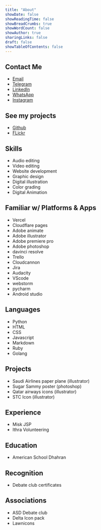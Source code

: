 ```yaml
---
title: "About"
showDate: false
showReadingTime: false
showBreadCrumbs: true
showWordCount: false
showAuthor: true
sharingLinks: false
draft: false
showTableOfContents: false
---
```


## Contact Me

- [Email](mailto:rayyanbc@gmail.com)
- [Telegram](https://t.me/rayyantg)
- [LinkedIn](https://www.linkedin.com/in/rayyan-manzary-3534b6251/)
- [WhatsApp](https://wa.me/yourphonenumber)
- [Instagram](https://www.instagram.com/rayyan.manzary)

## See my projects

- [Github](https://github.com/rayyangh)
- [FLickr](https://www.flickr.com/photos/201933183@N04/)

## Skills

- Audio editing
- Video editing
- Website development
- Graphic design
- Digital illustration
- Color grading
- Digital Animation

## Familiar w/ Platforms & Apps

- Vercel
- Cloudflare pages
- Adobe animate
- Adobe illustrator
- Adobe premiere pro
- Adobe photoshop
- davinci resolve
- Trello
- Cloudcannon
- Jira
- Audacity
- VScode
- webstorm
- pycharm
- Android studio

## Languages

- Python
- HTML
- CSS
- Javascript
- Markdown
- Ruby
- Golang

## Projects

- Saudi Airlines paper plane (illustrator)
- Sugar Sammy poster (photoshop)
- Qatar airways icons (illustrator)
- STC Icon (illustrator)

## Experience

- Misk JSP
- Ithra Volunteering

## Education

- American School Dhahran

## Recognition

- Debate club certificates

## Associations

- ASD Debate club
- Delta Icon pack
- Lawnicons
